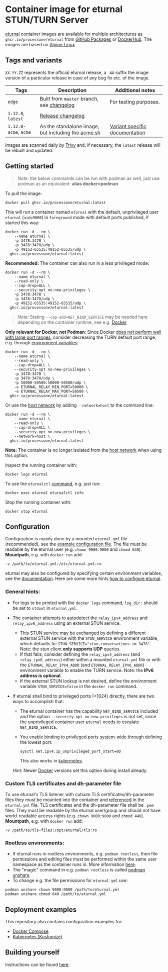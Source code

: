 # Container image for eturnal STUN/TURN Server

[eturnal](https://eturnal.net/) container images are available for multiple
architectures as `ghcr.io/processone/eturnal` from [GitHub Packages](https://github.com/processone/eturnal/pkgs/container/eturnal)
or [DockerHub](https://hub.docker.com/r/eturnal/eturnal). The images are based
on [Alpine Linux](https://alpinelinux.org).

## Tags and variants

`XX.YY.ZZ` represents the official eturnal release, a `-AA` suffix the image
version of a particular release in case of any bug fix etc. of the image.

| Tags  | Description  | Additional notes  |
| ------------ | ------------ | ------------ |
| `edge`  | Built from `master` branch, see [changelog](https://github.com/processone/eturnal/blob/master/CHANGELOG.md)  | For testing purposes. |
| `1.12.0`, `latest`  | [Release changelog](https://github.com/processone/eturnal/releases/tag/1.12.0)  |   |
| `1.12.0-acme`, `acme`  | As the standalone image, but including the [acme.sh](https://github.com/acmesh-official/acme.sh) | [Variant specific documentation](https://github.com/processone/eturnal/blob/master/doc/CONTAINER-ACME.md)  |

Images are scanned daily by [Trivy](https://www.aquasec.com/products/trivy) and,
if necessary, the `latest` release will be rebuilt and updated.

## Getting started

> _Note:_ the below commands can be run with podman as well, just use podman as
> an equivalent: **alias docker=podman**

To pull the image:

```shell
docker pull ghcr.io/processone/eturnal:latest
```

This will run a container named `eturnal` with the default, unprivileged user
`eturnal` (`uid=9000`) in `foreground` mode with default ports published, if
started this way:

```shell
docker run -d --rm \
    --name eturnal \
    -p 3478:3478 \
    -p 3478:3478/udp \
    -p 49152-65535:49152-65535/udp \
  ghcr.io/processone/eturnal:latest
```

**Recommended:** The container can also run in a less privileged mode:

```shell
docker run -d --rm \
    --name eturnal \
    --read-only \
    --cap-drop=ALL \
    --security-opt no-new-privileges \
    -p 3478:3478 \
    -p 3478:3478/udp \
    -p 49152-65535:49152-65535/udp \
  ghcr.io/processone/eturnal:latest
```

> _Note:_ Stating `--cap-add=NET_BIND_SERVICE` may be needed here depending
> on the container runtime, see e.g. [Docker](https://github.com/moby/moby/pull/41030)

**Only relevant for Docker, not Podman**: Since Docker
[does not perform well with large port ranges](https://github.com/instrumentisto/coturn-docker-image/issues/3),
consider decreasing the TURN default port range, e.g. through [environment variables](https://eturnal.net/doc/#Environment_Variables):

```shell
docker run -d --rm \
    --name eturnal \
    --read-only \
    --cap-drop=ALL \
    --security-opt no-new-privileges \
    -p 3478:3478 \
    -p 3478:3478/udp \
    -p 50000-50500:50000-50500/udp \
    -e ETURNAL_RELAY_MIN_PORT=50000 \
    -e ETURNAL_RELAY_MAX_PORT=50500 \
  ghcr.io/processone/eturnal:latest
```

Or use the [host network](https://docs.docker.com/network/host/) by adding
`--network=host` to the command line:

```shell
docker run -d --rm \
    --name eturnal \
    --read-only \
    --cap-drop=ALL \
    --security-opt no-new-privileges \
    --network=host \
  ghcr.io/processone/eturnal:latest
```

**Note:** The container is no longer isolated from the [host network](https://docs.docker.com/network/host/)
when using this option.

Inspect the running container with:

```shell
docker logs eturnal
```

To use the `eturnalctl` [command](https://eturnal.net/doc/#Operation), e.g. just
run:

```shell
docker exec eturnal eturnalctl info
```

Stop the running container with:

```shell
docker stop eturnal
```

## Configuration

Configuration is mainly done by a mounted `eturnal.yml` file (recommended), see
the [example configuration file](https://github.com/processone/eturnal/blob/master/config/eturnal.yml).
The file must be readable by the eturnal user (e.g. `chown 9000:9000` and
`chmod 640`). **Mountpath**, e.g. with `docker run` add:

```shell
-v /path/to/eturnal.yml:/etc/eturnal.yml:ro
```

eturnal may also be configured by specifying certain environment variables, see
the [documentation](https://eturnal.net/doc/#Environment_Variables). Here are
some more hints [how to configure eturnal](https://eturnal.net/doc/#Global_Configuration).

### General hints:

* For logs to be printed with the `docker logs` command, `log_dir:` should be
set to `stdout` in `eturnal.yml`.
* The container attempts to autodetect the `relay_ipv4_address` and
`relay_ipv6_address` using an external STUN service.
  * This STUN service may be exchanged by defining a different external STUN
  service with the `STUN_SERVICE` environment variable, which defaults to:
  `STUN_SERVICE="stun.conversations.im 3478"`. Note: the stun client
  **only supports UDP** queries.
  * If that fails, consider defining the `relay_ipv4_address` (and
  `relay_ipv6_address`) either within a mounted `eturnal.yml` file or with the
  `ETURNAL_RELAY_IPV4_ADDR` (and `ETURNAL_RELAY_IPV6_ADDR`) environment variable
  to enable the TURN service. Note: the **IPv6 address is optional**.
  * If the external STUN lookup is not desired, define the environment variable
  `STUN_SERVICE=false` in the `docker run` command.
* If eturnal shall bind to privileged ports (<1024) directly, there are two ways
  to accomplish that:
  * The eturnal container has the capability `NET_BIND_SERVICE` included and the
  option `--security-opt no-new-privileges` is not set, since the unprivileged
  container user `eturnal` needs to escalate `NET_BIND_SERVICE`.
  * You enable binding to privileged ports [system-wide](https://github.com/containers/podman/blob/main/rootless.md#shortcomings-of-rootless-podman) through defining the lowest port:

        sysctl net.ipv4.ip_unprivileged_port_start=80

    This also works in [kubernetes](https://kubernetes.io/docs/tasks/administer-cluster/sysctl-cluster/#setting-sysctls-for-a-pod).

  Hint: Newer [Docker](https://github.com/moby/moby/pull/41030) versions set
  this option during install already.

### Custom TLS certificates and dh-parameter file

To use eturnal's TLS listener with cutsom TLS certificates/dh-parameter files
they must be mounted into the container and [referenced](https://eturnal.net/doc/#tls_crt_file)
in the `eturnal.yml` file. TLS certificates and the dh-parameter file shall be
`.pem` files. They must be readable by the eturnal user/group and should not
have world-readable access rights (e.g. `chown 9000:9000` and `chmod 440`).
**Mountpath**, e.g. with `docker run` add:

```shell
-v /path/to/tls-files:/opt/eturnal/tls:ro
```

### Rootless environments:

* If eturnal runs in rootless environments, e.g. `podman rootless`, then file
  permissions and editing files must be performed within the same user namespace
  as the container runs in. More information [here](https://www.tutorialworks.com/podman-rootless-volumes/).
* The "magic" command in e.g. `podman rootless` is called [podman unshare](https://docs.podman.io/en/latest/markdown/podman-unshare.1.html).
* To change e.g. the file permissions for `eturnal.yml` use:

```shell
podman unshare chown 9000:9000 /path/to/eturnal.yml
podman unshare chmod 640 /path/to/eturnal.yml
```

## Deployment examples

This repository also contains configuration examples for:

* [Docker Compose](https://github.com/processone/eturnal/tree/master/examples/docker-compose)
* [Kubernetes (Kustomize)](https://github.com/processone/eturnal/tree/master/examples/kubernetes-kustomize)

## Building yourself

Instructions can be found [here](https://eturnal.net/doc/container-build.html).
